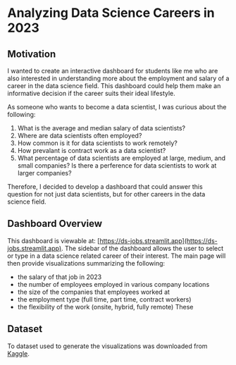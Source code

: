 # Analyzing Data Science Careers in 2023

## Motivation
I wanted to create an interactive dashboard for students like me who are also interested in understanding more about the employment and salary of a career in the data science field. This dashboard could help them make an informative decision if the career suits their ideal lifestyle.

As someone who wants to become a data scientist, I was curious about the following:
1. What is the average and median salary of data scientists?
2. Where are data scientists often employed?
3. How common is it for data scientists to work remotely?
4. How prevalant is contract work as a data scientist?
5. What percentage of data scientists are employed at large, medium, and small companies? Is there a perference for data scientists to work at larger companies?

Therefore, I decided to develop a dashboard that could answer this question for not just data scientists, but for other careers in the data science field.


## Dashboard Overview
This dashboard is viewable at: [https://ds-jobs.streamlit.app](https://ds-jobs.streamlit.app).
The sidebar of the dashboard allows the user to select or type in a data science related career of their interest. The main page will then provide visualizations summarizing the following:
* the salary of that job in 2023
* the number of employees employed in various company locations
* the size of the companies that employees worked at
* the employment type (full time, part time, contract workers)
* the flexibility of the work (onsite, hybrid, fully remote)
These 


## Dataset
To dataset used to generate the visualizations was downloaded from [Kaggle](https://www.kaggle.com/datasets/arnabchaki/data-science-salaries-2023).
